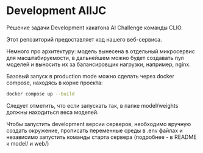 # Development AIIJC

Решение задачи Development хакатона AI Challenge команды CLIO.

Этот репозиторий предоставляет код нашего веб-сервиса.

Немного про архитектуру: модель вынесена в отдельный микросервис для масштабируемости, в дальнейшем можно будет создавать пул моделей и выносить их за балансировщик нагрузки, например, nginx.

Базовый запуск в production mode можно сделать через docker compose, находясь в корне проекта:

```sh
docker compose up --build
```

Следует отметить, что если запускать так, в папке model/weights должны находиться веса моделей.

Чтобы запустить development версии серверов, необходимо вручную создать окружение, прописать переменные среды в .env файлах и независимо запустить команды старта сервера (подробнее - в README к model/ и web/)

